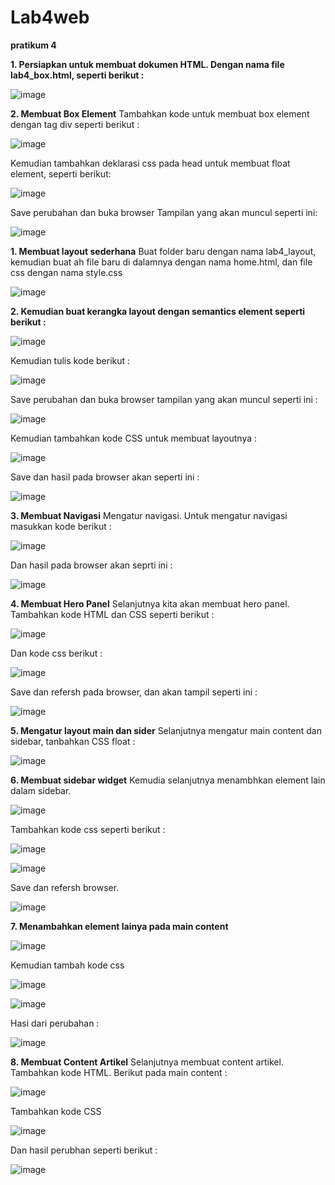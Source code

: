 # Lab4web

**pratikum 4**

**1.	Persiapkan untuk membuat dokumen HTML. Dengan nama file lab4_box.html, seperti berikut :**

![image](https://user-images.githubusercontent.com/56193251/115568679-bce16d00-a2e6-11eb-91ee-9d6085ea125d.png)

**2.  Membuat Box Element**
Tambahkan kode untuk membuat box element dengan tag div seperti berikut :

![image](https://user-images.githubusercontent.com/56193251/115568809-d97da500-a2e6-11eb-8431-bc44b3b6ae4e.png)

Kemudian tambahkan deklarasi css pada head untuk membuat float element, seperti berikut:

![image](https://user-images.githubusercontent.com/56193251/115568867-e4d0d080-a2e6-11eb-8063-65755e02b1f6.png)

Save perubahan dan buka browser
Tampilan yang akan muncul seperti ini:

![image](https://user-images.githubusercontent.com/56193251/115568958-fa45fa80-a2e6-11eb-8a5c-ee045d40d8ed.png)

**1. Membuat layout sederhana**
Buat folder baru dengan nama lab4_layout, kemudian buat ah file baru di dalamnya dengan nama home.html, dan file css dengan nama style.css

![image](https://user-images.githubusercontent.com/56193251/115569061-147fd880-a2e7-11eb-8890-aa1ed55585ea.png)

**2.	Kemudian buat kerangka layout dengan semantics element seperti berikut :**

![image](https://user-images.githubusercontent.com/56193251/115569133-22355e00-a2e7-11eb-8edc-460f142a751b.png)

Kemudian tulis kode berikut :

![image](https://user-images.githubusercontent.com/56193251/115569193-2feae380-a2e7-11eb-8236-be65b0826c80.png)

Save perubahan dan buka browser tampilan yang akan muncul seperti ini :

![image](https://user-images.githubusercontent.com/56193251/115569243-3b3e0f00-a2e7-11eb-852c-ead27bced11e.png)

Kemudian tambahkan kode CSS untuk membuat layoutnya :

![image](https://user-images.githubusercontent.com/56193251/115569318-4db84880-a2e7-11eb-8d39-79ba07b38f61.png)

Save dan hasil pada browser akan seperti ini :

![image](https://user-images.githubusercontent.com/56193251/115569372-5d379180-a2e7-11eb-9cfb-3c9bb24125a3.png)

**3. **Membuat Navigasi**** 
Mengatur navigasi. Untuk mengatur navigasi masukkan kode berikut :

![image](https://user-images.githubusercontent.com/56193251/115569476-750f1580-a2e7-11eb-93a9-f5f53a3dbf0f.png)

Dan hasil pada browser akan seprti ini :

![image](https://user-images.githubusercontent.com/56193251/115569521-80fad780-a2e7-11eb-8577-b4eca5c178f3.png)

**4. Membuat Hero Panel** 
Selanjutnya kita akan membuat hero panel. Tambahkan kode HTML dan CSS seperti berikut :

![image](https://user-images.githubusercontent.com/56193251/115569641-a0920000-a2e7-11eb-8cd2-debdedc6b29c.png)

Dan kode css berikut :

![image](https://user-images.githubusercontent.com/56193251/115569702-adaeef00-a2e7-11eb-86e3-e372a47f7404.png)

Save dan refersh pada browser, dan akan tampil seperti ini :

![image](https://user-images.githubusercontent.com/56193251/115569740-b8698400-a2e7-11eb-8e6f-9053f550e019.png)

**5.	Mengatur layout main dan sider**
Selanjutnya mengatur main content dan sidebar, tanbahkan CSS float :

![image](https://user-images.githubusercontent.com/56193251/115569844-cd461780-a2e7-11eb-8fcf-c50348a6e174.png)

**6. Membuat sidebar widget** 
Kemudia selanjutnya menambhkan element lain dalam sidebar.

![image](https://user-images.githubusercontent.com/56193251/115569922-ddf68d80-a2e7-11eb-9a8b-c31f19278772.png)

Tambahkan kode css seperti berikut :

![image](https://user-images.githubusercontent.com/56193251/115569965-e8b12280-a2e7-11eb-9c76-d6009229e643.png)

![image](https://user-images.githubusercontent.com/56193251/115569980-ed75d680-a2e7-11eb-9162-48bd43d0d847.png)

Save dan refersh browser.

![image](https://user-images.githubusercontent.com/56193251/115570034-fbc3f280-a2e7-11eb-85c7-16f552b0db95.png)

**7.	Menambahkan element lainya pada main content**

![image](https://user-images.githubusercontent.com/56193251/115570109-0d0cff00-a2e8-11eb-855f-05989dbc448f.png)

Kemudian tambah kode css

![image](https://user-images.githubusercontent.com/56193251/115570158-16966700-a2e8-11eb-9bbb-93f5e724dc83.png)

![image](https://user-images.githubusercontent.com/56193251/115570179-1b5b1b00-a2e8-11eb-92a7-5e929d26ffa9.png)

Hasi dari perubahan :

![image](https://user-images.githubusercontent.com/56193251/115570225-24e48300-a2e8-11eb-88f9-bf3427a0b763.png)

**8. Membuat Content Artikel**
Selanjutnya membuat content artikel. Tambahkan kode HTML. Berikut pada main content :

![image](https://user-images.githubusercontent.com/56193251/115570309-3594f900-a2e8-11eb-86c3-15072851373e.png)

Tambahkan kode CSS

![image](https://user-images.githubusercontent.com/56193251/115570362-404f8e00-a2e8-11eb-82d5-629750a39bb6.png)

Dan hasil perubhan seperti berikut :

![image](https://user-images.githubusercontent.com/56193251/115570414-49d8f600-a2e8-11eb-9f46-3976dfb6700d.png)






